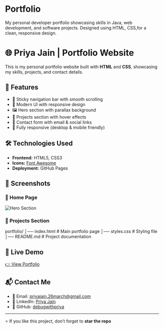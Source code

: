 # Portfolio
My personal developer portfolio showcasing skills in Java, web development, and software projects. Designed using HTML, CSS,for a clean, responsive design.
# 🌐 Priya Jain | Portfolio Website  

This is my personal portfolio website built with **HTML** and **CSS**, showcasing my skills, projects, and contact details.  

## 🚀 Features
- 📌 Sticky navigation bar with smooth scrolling  
- 🎨 Modern UI with responsive design  
- 🖼️ Hero section with parallax background  
- 📂 Projects section with hover effects  
- 📧 Contact form with email & social links  
- 📱 Fully responsive (desktop & mobile friendly)  

## 🛠️ Technologies Used
- **Frontend:** HTML5, CSS3  
- **Icons:** [Font Awesome](https://fontawesome.com/)  
- **Deployment:** GitHub Pages  

## 📸 Screenshots
### 🔹 Home Page  
![Hero Section](https://images.unsplash.com/photo-1518770660439-4636190af475?ixlib=rb-4.0.3&auto=format&fit=crop&w=1200&q=80)  

### 🔹 Projects Section   
portfolio/
│── index.html # Main portfolio page
│── styles.css # Styling file
│── README.md # Project documentation

## 🔗 Live Demo
[👉 View Portfolio](https://debugwithpriya.github.io/Portfolio/)  

## 📬 Contact Me
- 📧 Email: [priyajain.26march@gmail.com](mailto:priyajain.26march@gmail.com)  
- 💼 LinkedIn: [Priya Jain](https://www.linkedin.com/in/priya-jain-8a200a222)  
- 🐙 GitHub: [debugwithpriya](https://github.com/debugwithpriya)  

---

⭐ If you like this project, don’t forget to **star the repo** 

